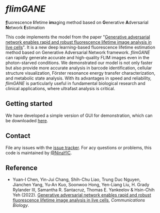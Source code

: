 # *flimGANE*
<u>**f**</u>luorescence **l**ifetime **im**aging method based on **G**enerative **A**dversarial **N**etwork **E**stimation

This code implements the model from the paper "[Generative adversarial network enables rapid and robust fluorescence lifetime image analysis in live cells](https://www.nature.com/articles/s42003-021-02938-w)". It is a new deep learning-based fluorescence lifetime estimation method based on Generative Adversarial Network framework. *flimGANE* can rapidly generate accurate and high-quality FLIM images even in the photon-starved conditions. We demonstrated our model is not only faster but also provide more accurate analysis in barcode identification, cellular structure visualization, Förster resonance energy transfer characterization, and metabolic state analysis. With its advantages in speed and reliability, *flimGANE* is particularly useful in fundamental biological research and clinical applications, where ultrafast analysis is critical.


Getting started
----------------------------------------------------

We have developed a simple version of GUI for demonstration, which can be downloaded [here](https://figshare.com/articles/dataset/Example_App_for_Chen_et_al_Communications_Biology/23659899). 


Contact
----------------------------------------------------

File any issues with the [issue tracker](https://github.com/NinaYIC/flimGANE/issues). For acy questions or problems, this code is maintained by [@NinaYIC](https://github.com/NinaYIC).

## Reference

- Yuan-I Chen, Yin-Jui Chang, Shih-Chu Liao, Trung Duc Nguyen, Jianchen Yang, Yu-An Kuo, Soonwoo Hong, Yen-Liang Liu, H. Grady Rylander III, Samantha R. Santacruz, Thomas E. Yankeelov & Hsin-Chih Yeh (2022). [Generative adversarial network enables rapid and robust fluorescence lifetime image analysis in live cells](https://www.nature.com/articles/s42003-021-02938-w), *Communications Biology*.
